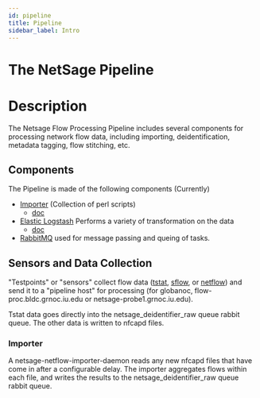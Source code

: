 ```yaml
---
id: pipeline
title: Pipeline
sidebar_label: Intro
---
```

# The NetSage Pipeline

# Description 

The Netsage Flow Processing Pipeline includes several components for processing network flow data, including importing, deidentification, metadata tagging, flow stitching, etc.

## Components

The Pipeline is made of the following components (Currently)

 - [Importer](https://github.com/netsage-project/netsage-pipeline/blob/master/lib/GRNOC/NetSage/Deidentifier/NetflowImporter.pm)  (Collection of perl scripts)
      - [doc](pipeline_importer)
 - [Elastic Logstash](https://www.elastic.co/logstash) Performs a variety of transformation on the data
     - [doc](pipeline_logstash) 
 - [RabbitMQ](https://www.rabbitmq.com/) used for message passing and queing of tasks.

## Sensors and Data Collection

"Testpoints" or "sensors" collect flow data ([tstat](http://tstat.polito.it/), [sflow](https://www.rfc-editor.org/info/rfc3176), or [netflow](https://www.cisco.com/c/en/us/products/collateral/ios-nx-os-software/ios-netflow/prod_white_paper0900aecd80406232.html)) and send it to a "pipeline host" for processing (for globanoc, flow-proc.bldc.grnoc.iu.edu or netsage-probe1.grnoc.iu.edu). 

Tstat data goes directly into the netsage_deidentifier_raw queue rabbit queue. The other data is written to nfcapd files.

### Importer 

A netsage-netflow-importer-daemon reads any new nfcapd files that have come in after a configurable delay. The importer aggregates flows within each file, and writes the results to the netsage_deidentifier_raw queue rabbit queue.

